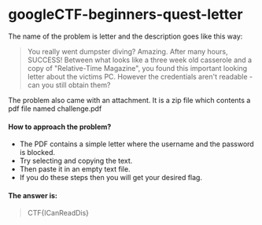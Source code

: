 # googleCTF-beginners-quest-letter

The name of the problem is letter and the description goes like this way:
> You really went dumpster diving? Amazing. After many hours, SUCCESS! Between what looks like a three week old casserole and a copy of "Relative-Time Magazine", you found this important looking letter about the victims PC. However the credentials aren't readable - can you still obtain them?

The problem also came with an attachment. It is a zip file which contents a pdf file named challenge.pdf

#### How to approach the problem?
- The PDF contains a simple letter where the username and the password is blocked.
- Try selecting and copying the text.
- Then paste it in an empty text file. 
- If you do these steps then you will get your desired flag.

#### The answer is:
> CTF{ICanReadDis}